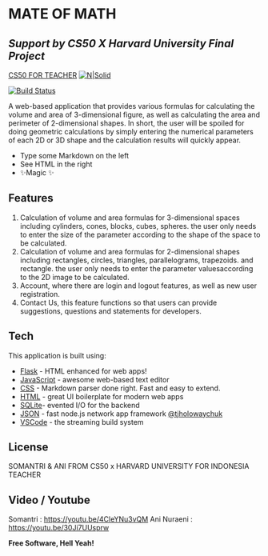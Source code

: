 # MATE OF MATH
## _Support by CS50 X Harvard University Final Project_

[CS50 FOR TEACHER](https://cs50.harvard.edu/)
[![N|Solid](https://cldup.com/dTxpPi9lDf.thumb.png)](https://nodesource.com/products/nsolid)

[![Build Status](https://travis-ci.org/joemccann/dillinger.svg?branch=master)](https://travis-ci.org/joemccann/dillinger)

 A web-based application that provides various formulas for calculating the volume and area of ​​3-dimensional figure, as well as calculating the area and perimeter of 2-dimensional shapes. In short, the user will be spoiled for doing geometric calculations by simply entering the numerical parameters of each 2D or 3D shape and the calculation results will quickly appear.

- Type some Markdown on the left
- See HTML in the right
- ✨Magic ✨

## Features

1. Calculation of volume and area formulas for 3-dimensional spaces including cylinders, cones, blocks, cubes, spheres. the user only needs to enter the size of the parameter according to the shape of the space to be calculated.
2. Calculation of volume and area formulas for 2-dimensional shapes including rectangles, circles, triangles, parallelograms, trapezoids. and rectangle. the user only needs to enter the parameter values ​​according to the 2D image to be calculated.
3. Account, where there are login and logout features, as well as new user registration.
4. Contact Us, this feature functions so that users can provide suggestions, questions and statements for developers.


## Tech

This application is built using:

- [Flask](https://flask.palletsprojects.com/en/2.2.x/) - HTML enhanced for web apps!
- [JavaScript](https://www.javascript.com/) - awesome web-based text editor
- [CSS](https://www.w3schools.com/Css/) - Markdown parser done right. Fast and easy to extend.
- [HTML](https://www.w3schools.com/html/) - great UI boilerplate for modern web apps
- [SQLite](https://www.sqlite.org/index.html)- evented I/O for the backend
- [JSON](https://www.json.org/json-en.html) - fast node.js network app framework [@tjholowaychuk]
- [VSCode](https://code.visualstudio.com/) - the streaming build system

## License

SOMANTRI & ANI FROM CS50 x HARVARD UNIVERSITY FOR INDONESIA TEACHER

## Video / Youtube
Somantri : https://youtu.be/4CleYNu3vQM
Ani Nuraeni : https://youtu.be/30Ji7UUsprw

**Free Software, Hell Yeah!**

[//]: # (These are reference links used in the body of this note and get stripped out when the markdown processor does its job. There is no need to format nicely because it shouldn't be seen. Thanks SO - http://stackoverflow.com/questions/4823468/store-comments-in-markdown-syntax)

   [dill]: <https://github.com/joemccann/dillinger>
   [git-repo-url]: <https://github.com/joemccann/dillinger.git>
   [john gruber]: <http://daringfireball.net>
   [df1]: <http://daringfireball.net/projects/markdown/>
   [markdown-it]: <https://github.com/markdown-it/markdown-it>
   [Ace Editor]: <http://ace.ajax.org>
   [node.js]: <http://nodejs.org>
   [Twitter Bootstrap]: <http://twitter.github.com/bootstrap/>
   [jQuery]: <http://jquery.com>
   [@tjholowaychuk]: <http://twitter.com/tjholowaychuk>
   [express]: <http://expressjs.com>
   [AngularJS]: <http://angularjs.org>
   [Gulp]: <http://gulpjs.com>

   [PlDb]: <https://github.com/joemccann/dillinger/tree/master/plugins/dropbox/README.md>
   [PlGh]: <https://github.com/joemccann/dillinger/tree/master/plugins/github/README.md>
   [PlGd]: <https://github.com/joemccann/dillinger/tree/master/plugins/googledrive/README.md>
   [PlOd]: <https://github.com/joemccann/dillinger/tree/master/plugins/onedrive/README.md>
   [PlMe]: <https://github.com/joemccann/dillinger/tree/master/plugins/medium/README.md>
   [PlGa]: <https://github.com/RahulHP/dillinger/blob/master/plugins/googleanalytics/README.md>
